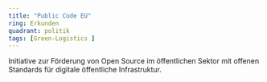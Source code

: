 ```yaml
---
title: "Public Code EU"
ring: Erkunden
quadrant: politik
tags: [Green-Logistics ]
---
```


Initiative zur Förderung von Open Source im öffentlichen Sektor mit offenen Standards für digitale öffentliche Infrastruktur.
